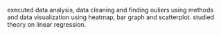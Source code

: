 executed data analysis, data cleaning and finding ouliers using methods and data visualization using heatmap, bar graph and scatterplot.
studied theory on linear regression.